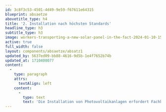 ```yaml
---
id: 3c8f3c53-4501-4d49-9e59-f67611e64315
blueprint: absaetze
abovetitle_type: h4
title: '2. Installation nach höchsten Standards'
headline_type: h3
subtitle_type: h3
image: workers-transporting-a-new-solar-panel-in-the-fact-2024-01-10-15-53-37-utc.jpg
active: true
full_width: false
layout: components/absaetze/absatz1
updated_by: 5637ed09-bb88-4616-9d5b-1e4f7652b74b
updated_at: 1710408077
content:
  -
    type: paragraph
    attrs:
      textAlign: left
    content:
      -
        type: text
        text: 'Die Installation von Photovoltaikanlagen erfordert Fachkenntnisse und Präzision. Als Team gewährleisten wir, dass alle Komponenten ordnungsgemäß montiert und miteinander verbunden werden, um eine optimale Leistung zu erzielen.'
---
```

